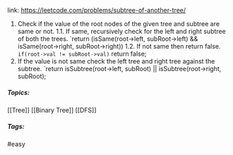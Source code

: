 link: https://leetcode.com/problems/subtree-of-another-tree/

1. Check if the value of the root nodes of the given tree and subtree are same or not.
	1.1. If same, recursively check for the left and right subtree of both the trees.
		`return (isSame(root->left, subRoot->left) && isSame(root->right, subRoot->right))
	1.2. If not same then return false.
	``	if(root->val != subRoot->val)
	``		return false;
2. If the value is not same check the left tree and right tree against the subtree.
	`return isSubtree(root->left, subRoot) || isSubtree(root->right, subRoot);

##### Topics:
[[Tree]] [[Binary Tree]] [[DFS]]

##### Tags:
#easy 